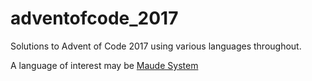 # adventofcode_2017
Solutions to Advent of Code 2017 using various languages throughout. 

A language of interest may be [Maude System](http://maude.cs.illinois.edu/w/index.php?title=The_Maude_System)
